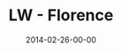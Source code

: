 ---
layout: message
category: message
series: "Heavyweights 2"
title: "LW - Florence"
date: 2014-02-26-00-00
message_id: 855
sc-permalink-url: "http://soundcloud.com/crdschurch/last-wednesday-florence"
audio: "http://s3.amazonaws.com/crossroads-media/messages/audio/022614-lw-florence.mp3"
audio-duration: "28:07"
description: "Florence"
video: "http://s3.amazonaws.com/crossroads-media/messages/video/022614-lw-florence.mp4"
video-duration: "28:07"
yt-embed-url: "//www.youtube.com/embed/iN3MGmxksE8"
video-image: "http://s3.amazonaws.com/crossroads-media/images/last-wednesday.jpg"
tag: 
 - last-wednesday
 - crossroads
 - crossroads-church
 - florence
 - terry-phillips
explicit: false
---